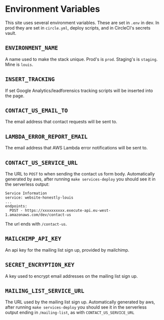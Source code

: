 Environment Variables
=====================

This site uses several environment variables. These are set in `.env` in dev.
In prod they are set in `circle.yml`, deploy scripts, and in CircleCI's
secrets vault.


## `ENVIRONMENT_NAME`

A name used to make the stack unique. Prod's is `prod`. Staging's is
`staging`. Mine is `louis`.


## `INSERT_TRACKING`

If set Google Analytics/leadforensics tracking scripts will be inserted into the page.


## `CONTACT_US_EMAIL_TO`

The email address that contact requests will be sent to.


## `LAMBDA_ERROR_REPORT_EMAIL`

The email address that AWS Lambda error notifications will be sent to.

## `CONTACT_US_SERVICE_URL`

The URL to `POST` to when sending the contact us form body. Automatically generated by aws, after running `make services-deploy` you should see it in the serverless output:

```
Service Information
service: website-honestly-louis
...
endpoints:
  POST - https://xxxxxxxxxx.execute-api.eu-west-1.amazonaws.com/dev/contact-us
```
The url ends with `/contact-us`.

## `MAILCHIMP_API_KEY`

An api key for the mailing list sign up, provided by mailchimp.

## `SECRET_ENCRYPTION_KEY`

A key used to encrypt email addresses on the mailing list sign up.

## `MAILING_LIST_SERVICE_URL`

The URL used by the mailing list sign up. Automatically generated by aws, after running `make services-deploy` you should see it in the serverless output ending in `/mailing-list`, as with `CONTACT_US_SERVICE_URL`
